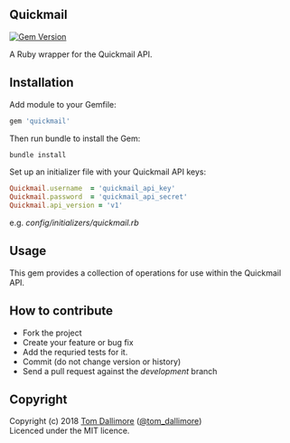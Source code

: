 ## Quickmail

[![Gem Version](https://badge.fury.io/rb/Quickmail.svg)](https://badge.fury.io/rb/quickmail)

A Ruby wrapper for the Quickmail API.

## Installation

Add module to your Gemfile:

```ruby
gem 'quickmail'
```

Then run bundle to install the Gem:

```sh
bundle install
```

Set up an initializer file with your Quickmail API keys:

```ruby
Quickmail.username  = 'quickmail_api_key'
Quickmail.password  = 'quickmail_api_secret'
Quickmail.api_version = 'v1'
```
e.g. *config/initializers/quickmail.rb*

## Usage

This gem provides a collection of operations for use within the Quickmail API.


## How to contribute

* Fork the project
* Create your feature or bug fix
* Add the requried tests for it.
* Commit (do not change version or history)
* Send a pull request against the *development* branch

## Copyright
Copyright (c) 2018 [Tom Dallimore](http://www.tomdallimore.com/?utm_source=Quickmail&utm_medium=website&utm_campaign=tomdallimore) ([@tom_dallimore](http://twitter.com/tom_dallimore))  
Licenced under the MIT licence.
